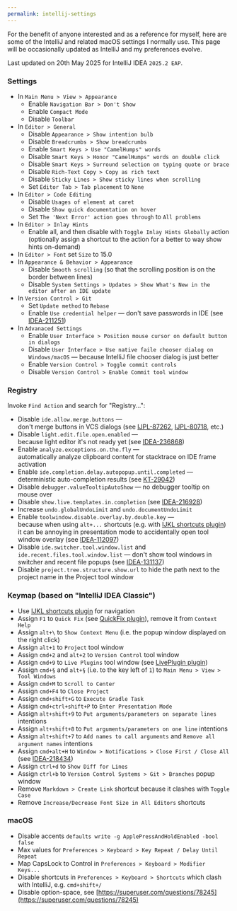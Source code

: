 ```yaml
---
permalink: intellij-settings
---
```


For the benefit of anyone interested and as a reference for myself, here are some of the IntelliJ and related macOS settings I normally use. This page will be occasionally updated as IntelliJ and my preferences evolve. 

Last updated on 20th May 2025 for IntelliJ IDEA `2025.2 EAP`.

### Settings
- In `Main Menu > View > Appearance`
   - Enable `Navigation Bar > Don't Show`
   - Enable `Compact Mode`
   - Disable `Toolbar`
- In `Editor > General`
   - Disable `Appearance > Show intention bulb`
   - Disable `Breadcrumbs > Show breadcrumbs`
   - Enable `Smart Keys > Use "CamelHumps" words`
   - Disable `Smart Keys > Honor "CamelHumps" words on double click`
   - Disable `Smart Keys > Surround selection on typing quote or brace`
   - Disable `Rich-Text Copy > Copy as rich text`
   - Disable `Sticky Lines > Show sticky lines when scrolling`
   - Set `Editor Tab > Tab placement` to `None`
- In `Editor > Code Editing`
   - Disable `Usages of element at caret`
   - Disable `Show quick documentation on hover`
   - Set `The 'Next Error' action goes through` to `All problems`
- In `Editor > Inlay Hints`
   - Enable all, and then disable with `Toggle Inlay Hints Globally` action<br/>
     (optionally assign a shortcut to the action for a better to way show hints on-demand)
- In `Editor > Font` set `Size` to 15.0
- In `Appearance & Behavior > Appearance`
   - Disable `Smooth scrolling` (so that the scrolling position is on the border between lines)
   - Disable `System Settings > Updates > Show What's New in the editor after an IDE update`
- In `Version Control > Git`
   - Set `Update method` to `Rebase`
   - Enable `Use credential helper` — don't save passwords in IDE (see [IDEA-211251](https://youtrack.jetbrains.com/issue/IDEA-211251))
- In `Advanaced Settings`
   - Enable `User Interface > Position mouse cursor on default button in dialogs`
   - Disable `User Interface > Use native faile chooser dialog on Windows/macOS` — because IntelliJ file chooser dialog is just better
   - Enable `Version Control > Toggle commit controls`
   - Disable `Version Control > Enable Commit tool window`

### Registry
Invoke `Find Action` and search for "Registry...":
 - Disable `ide.allow.merge.buttons` — <br/>
   don't merge buttons in VCS dialogs (see [IJPL-87262](https://youtrack.jetbrains.com/issue/IJPL-87262), [IJPL-80718](https://youtrack.jetbrains.com/issue/IJPL-80718), etc.)
 - Disable `light.edit.file.open.enabled` — <br/>
   because light editor it's not ready yet (see [IDEA-236868](https://youtrack.jetbrains.com/issue/IDEA-236868))
 - Enable `analyze.exceptions.on.the.fly` — <br/>
   automatically analyze clipboard content for stacktrace on IDE frame activation
 - Enable `ide.completion.delay.autopopup.until.completed` — <br/>
   deterministic auto-completion results (see [KT-29042](https://youtrack.jetbrains.com/issue/KT-29042))
 - Disable `debugger.valueTooltipAutoShow` — no debugger tooltip on mouse over
 - Disable `show.live.templates.in.completion` (see [IDEA-216928](https://youtrack.jetbrains.com/issue/IDEA-216928))
 - Increase `undo.globalUndoLimit` and `undo.documentUndoLimit`
 - Enable `toolwindow.disable.overlay.by.double.key` — <br/>
   because when using `alt+...` shortcuts (e.g. with [IJKL shortcuts plugin](https://github.com/dkandalov/ijkl-shortcuts-plugin)) 
   it can be annoying in presentation mode to accidentally open tool window overlay (see [IDEA-112097](https://youtrack.jetbrains.com/issue/IDEA-112097))
 - Disable `ide.switcher.tool.window.list` and `ide.recent.files.tool.window.list` — don't show tool windows in switcher and recent file popups (see [IDEA-131137](https://youtrack.jetbrains.com/issue/IDEA-131137))
 - Disable `project.tree.structure.show.url` to hide the path next to the project name in the Project tool window

### Keymap (based on "IntelliJ IDEA Classic")
- Use [IJKL shortcuts plugin](https://github.com/dkandalov/ijkl-shortcuts-plugin) for navigation
- Assign `F1` to `Quick Fix` (see [QuickFix plugin](https://github.com/dkandalov/quick-fix)), remove it from `Context Help`
- Assign `alt+\` to `Show Context Menu` (i.e. the popup window displayed on the right click)
- Assign `alt+1` to `Project` tool window
- Assign `cmd+2` and `alt+2` to `Version Control` tool window
- Assign `cmd+9` to `Live Plugins` tool window (see [LivePlugin plugin](https://github.com/dkandalov/live-plugin))
- Assign `cmd+§` and `alt+§` (i.e. to the key left of `1`) to `Main Menu > View > Tool Windows`
- Assign `cmd+M` to `Scroll to Center`
- Assign `cmd+F4` to `Close Project`
- Assign `cmd+shift+G` to `Execute Gradle Task`
- Assign `cmd+ctrl+shift+P` to `Enter Presentation Mode`
- Assign `alt+shift+9` to `Put arguments/parameters on separate lines` intentions
- Assign `alt+shift+8` to `Put arguments/parameters on one line` intentions
- Assign `alt+shift+7` to `Add names to call arguments` and `Remove all argument names` intentions
- Assign `cmd+alt+H` to `Window > Notifications > Close First / Close All` (see [IDEA-218434](https://youtrack.jetbrains.com/issue/IDEA-218434))
- Assign `ctrl+d` to `Show Diff for Lines`
- Assign `ctrl+b` to `Version Control Systems > Git > Branches` popup window
- Remove `Markdown > Create Link` shortcut because it clashes with `Toggle Case`
- Remove `Increase/Decrease Font Size in All Editors` shortcuts

### macOS
- Disable accents `defaults write -g ApplePressAndHoldEnabled -bool false`
- Max values for `Preferences > Keyboard > Key Repeat / Delay Until Repeat`
- Map CapsLock to Control in `Preferences > Keyboard > Modifier Keys...`
- Disable shortcuts in `Preferences > Keyboard > Shortcuts` which clash with IntelliJ, e.g. `cmd+shift+/`
- Disable option-space, see [https://superuser.com/questions/78245](https://superuser.com/questions/78245)
 